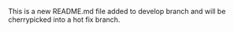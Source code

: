This is a new README.md file added to develop branch and will be cherrypicked
into a hot fix branch.

